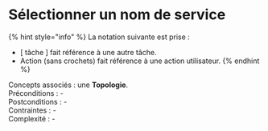 # Sélectionner un nom de service

{% hint style="info" %}
La notation suivante est prise :

* \[ tâche \] fait référence à une autre tâche.
* Action \(sans crochets\) fait référence à une action utilisateur.
{% endhint %}

Concepts associés : une **Topologie**.  
Préconditions : -  
Postconditions : -  
Contraintes : -  
Complexité : -

